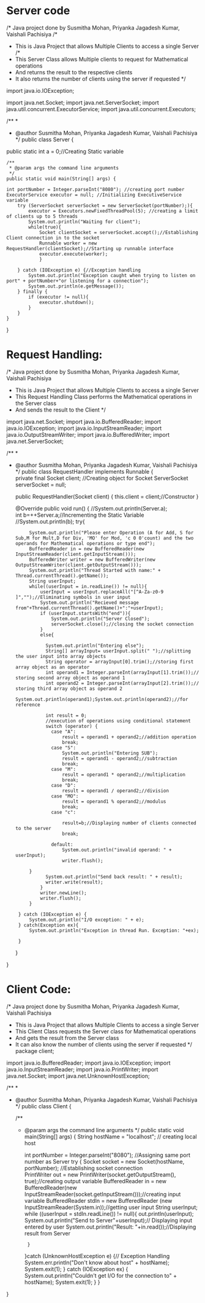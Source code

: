 # Server code

/* Java project done by Susmitha Mohan, Priyanka Jagadesh Kumar, Vaishali Pachisiya /*
* This is Java Project that allows Multiple Clients to access a single Server /*
* This Server Class allows Multiple clients to request for Mathematical operations
 * And returns the result to the respective clients
 * It also returns the number of clients using the server if requested
 */

import java.io.IOException;

import java.net.Socket;
import java.net.ServerSocket;
import java.util.concurrent.ExecutorService;
import java.util.concurrent.Executors;


/**
 *
 * @author Susmitha Mohan, Priyanka Jagadesh Kumar, Vaishali Pachisiya
 */
public class Server {

public static int a = 0;//Creating Static variable

	/**
     * @param args the command line arguments
     */
    public static void main(String[] args) {
    	
    int portNumber = Integer.parseInt("8080"); //creating port number
    ExecutorService executor = null; //Initializing ExecutiveService variable
        try (ServerSocket serverSocket = new ServerSocket(portNumber);){
            executor = Executors.newFixedThreadPool(5); //creating a limit of clients up to 5 threads
            System.out.println("Waiting for client");
            while(true){
                Socket clientSocket = serverSocket.accept();//Establishing Client connection in to the socket             
                Runnable worker = new RequestHandler(clientSocket);//Starting up runnable interface 
                executor.execute(worker);      
                }
            
        } catch (IOException e) {//Exception handling
            System.out.println("Exception caught when trying to listen on port" + portNumber+"or listening for a connection");
            System.out.println(e.getMessage());
        } finally {
            if (executor != null){
                executor.shutdown();
            }
        }
    }
    
}

# Request Handling:

/* Java project done by Susmitha Mohan, Priyanka Jagadesh Kumar, Vaishali Pachisiya
 * This is Java Project that allows Multiple Clients to access a single Server
 * This Request Handling Class performs the Mathematical operations in the Server class
 * And sends the result to the Client
 */

import java.net.Socket;
import java.io.BufferedReader;
import java.io.IOException;
import java.io.InputStreamReader;
import java.io.OutputStreamWriter;
import java.io.BufferedWriter;
import java.net.ServerSocket;


/**
 *
 * @author Susmitha Mohan, Priyanka Jagadesh Kumar, Vaishali Pachisiya
 */
public class RequestHandler implements Runnable {    
    private final Socket client; //Creating object for Socket
    ServerSocket serverSocket = null;

    public RequestHandler(Socket client) {
        this.client = client;//Constructor
    }

    @Override
    public void run() {
    //System.out.println(Server.a);    	
    	int b=++Server.a;//Incrementing the Static Variable
    	//System.out.println(b);
        try{
        	
            System.out.println("Please enter Operation (A for Add, S for Sub,M for Mult,D for Div, 'MO' for Mod, 'c 0 0'count) and the two operands for Mathematical operations or type end");
            BufferedReader in = new BufferedReader(new InputStreamReader(client.getInputStream()));
            BufferedWriter writer = new BufferedWriter(new OutputStreamWriter(client.getOutputStream()));
            System.out.println("Thread Started with name:" + Thread.currentThread().getName());
            String userInput;
            while((userInput = in.readLine()) != null){
                userInput = userInput.replaceAll("[^A-Za-z0-9 ]","");//Eliminating symbols in user input
                System.out.println("Recieved message from"+Thread.currentThread().getName()+":"+userInput);
                if (userInput.startsWith("end")){
                    System.out.println("Server Closed");
                    serverSocket.close();//closing the socket connection
                } 
                else{
                	
                  System.out.println("Entering else");  
                  String[] arrayInput= userInput.split(" ");//splitting the user input into array objects
                  String operator = arrayInput[0].trim();//storing first array object as an operator                
                  int operand1 = Integer.parseInt(arrayInput[1].trim());// storing second array object as operand 1
                  int operand2 = Integer.parseInt(arrayInput[2].trim());// storing third array object as operand 2
                  System.out.println(operand1);System.out.println(operand2);//for reference
                  
                  int result = 0;
                  //execution of operations using conditional statement
                  switch (operator) {
                    case "A":
                        result = operand1 + operand2;//addition operation
                        break;
                    case "S":
                        System.out.println("Entering SUB");
                        result = operand1 - operand2;//subtraction
                        break;
                    case "M":
                        result = operand1 * operand2;//multiplication
                        break;
                    case "D":
                        result = operand1 / operand2;//division
                    case "MO":
                    	result = operand1 % operand2;//modulus
                        break;
                    case "c":
                    	
                    	result=b;//Displaying number of clients connected to the server
                    	break;
                                       
                    default:
                        System.out.println("invalid operand: " + userInput);
                        writer.flush();
                
            }
                  System.out.println("Send back result: " + result);
                  writer.write(result);
                }
                writer.newLine();
                writer.flush();
            }
            
        } catch (IOException e) {
            System.out.println("I/O exception: " + e);
        } catch(Exception ex){
            System.out.println("Exception in thread Run. Exception: "+ex);
            
        }
    }
    
}

# Client Code:

/* Java project done by Susmitha Mohan, Priyanka Jagadesh Kumar, Vaishali Pachisiya
 * This is Java Project that allows Multiple Clients to access a single Server
 * This Client Class requests the Server class for Mathematical operations
 * And gets the result from the Server class
 * It can also know the number of clients using the server if requested
 */
package client;

import java.io.BufferedReader;
import java.io.IOException;
import java.io.InputStreamReader;
import java.io.PrintWriter;
import java.net.Socket;
import java.net.UnknownHostException;


/**
 *
 * @author Susmitha Mohan, Priyanka Jagadesh Kumar, Vaishali Pachisiya
 */
public class Client {

	/**
	 * @param args the command line arguments
	 */
	public static void main(String[] args) {
		String hostName = "localhost"; // creating local host

		int portNumber = Integer.parseInt("8080"); //Assigning same port number as Server
		try {
			Socket socket = new Socket(hostName, portNumber);  //Establishing socket connection          
			PrintWriter out = new PrintWriter(socket.getOutputStream(), true);//creating output variable
			BufferedReader in = new BufferedReader(new InputStreamReader(socket.getInputStream()));//creating input variable
			BufferedReader stdIn = new BufferedReader (new InputStreamReader(System.in));//getting user input
			String userInput;
			while ((userInput = stdIn.readLine()) != null){
				out.println(userInput);
				System.out.println("Send to Server"+userInput);// Displaying input entered by user
				System.out.println("Result: "+in.read());//Displaying result from Server
				
			}
		}catch (UnknownHostException e) {// Exception Handling
			System.err.println("Don't know about host" + hostName);
			System.exit(1);
		} catch (IOException ex) {
			System.out.println("Couldn't get I/O for the connection to" + hostName);
			System.exit(1);
		} 
	}

}

	

